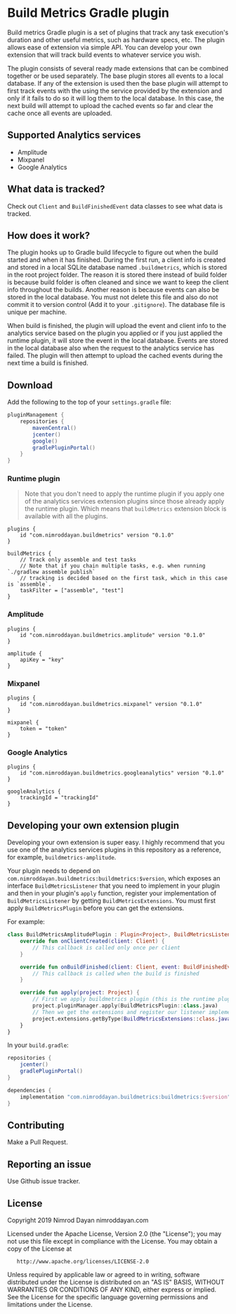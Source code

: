 # Build Metrics Gradle plugin

Build metrics Gradle plugin is a set of plugins that track any task execution's duration and other useful 
metrics, such as hardware specs, etc. The plugin allows ease of extension via simple API. You can develop your own
extension that will track build events to whatever service you wish. 

The plugin consists of several ready made extensions that can be combined together or be used separately. 
The base plugin stores all events to a local database. If any of the extension is used then the base plugin 
will attempt to first track events with the using the service provided by the extension 
and only if it fails to do so it will log them to the local database. 
In this case, the next build will attempt to upload 
the cached events so far and clear the cache once all events are uploaded.

## Supported Analytics services

* Amplitude
* Mixpanel
* Google Analytics

## What data is tracked?

Check out `Client` and `BuildFinishedEvent` data classes to see what data is tracked.

## How does it work?

The plugin hooks up to Gradle build lifecycle to figure out when the build started and when it has finished.
During the first run, a client info is created and stored in a local SQLite database named `.buildmetrics`, which is stored
in the root project folder. The reason it is stored there instead of build folder is because build folder is often cleaned and since
we want to keep the client info throughout the builds. Another reason is because events can also be stored in the local database.
You must not delete this file and also do not commit it to version control (Add it to your `.gitignore`).
The database file is unique per machine.

When build is finished, the plugin will upload the event and client info to the analytics service based on the 
plugin you applied or if you just applied the runtime plugin, it will store the event in the local database. 
Events are stored in the local database also when the request to the analytics service has failed. 
The plugin will then attempt to upload the cached events during the next time a build is finished.

## Download

Add the following to the top of your `settings.gradle` file:

```groovy
pluginManagement {
    repositories {
        mavenCentral()
        jcenter()
        google()
        gradlePluginPortal()
    }
}
```

### Runtime plugin

>Note that you don't need to apply the runtime plugin if you apply one of the analytics services extension plugins since
those already apply the runtime plugin. Which means that `buildMetrics` extension block is available with all the plugins.
 
```Gradle
plugins {
    id "com.nimroddayan.buildmetrics" version "0.1.0"
}

buildMetrics {
    // Track only assemble and test tasks
    // Note that if you chain multiple tasks, e.g. when running `./gradlew assemble publish` 
    // tracking is decided based on the first task, which in this case is `assemble`. 
    taskFilter = ["assemble", "test"]
}

``` 

### Amplitude
 
```Gradle
plugins {
    id "com.nimroddayan.buildmetrics.amplitude" version "0.1.0"
}

amplitude {
    apiKey = "key"
}

``` 

### Mixpanel
 
```Gradle
plugins {
    id "com.nimroddayan.buildmetrics.mixpanel" version "0.1.0"
}

mixpanel {
    token = "token"
}

``` 

### Google Analytics
 
```Gradle
plugins {
    id "com.nimroddayan.buildmetrics.googleanalytics" version "0.1.0"
}

googleAnalytics {
    trackingId = "trackingId"
}
``` 

## Developing your own extension plugin

Developing your own extension is super easy. I highly recommend that you use one of the analytics services plugins 
in this repository as a reference, for example, `buildmetrics-amplitude`.

Your plugin needs to depend on `com.nimroddayan.buildmetrics:buildmetrics:$version`, which exposes an interface
`BuildMetricsListener` that you need to implement in your plugin and then in your plugin's `apply` function, 
register your implementation of `BuildMetricsListener` by getting `BuildMetricsExtensions`. You must first apply
`BuildMetricsPlugin` before you can get the extensions. 

For example:

```kotlin
class BuildMetricsAmplitudePlugin : Plugin<Project>, BuildMetricsListener {
    override fun onClientCreated(client: Client) {
        // This callback is called only once per client
    }

    override fun onBuildFinished(client: Client, event: BuildFinishedEvent) {
        // This callback is called when the build is finished
    }

    override fun apply(project: Project) {
        // First we apply buildmetrics plugin (this is the runtime plugin)
        project.pluginManager.apply(BuildMetricsPlugin::class.java)
        // Then we get the extensions and register our listener implementation
        project.extensions.getByType(BuildMetricsExtensions::class.java).register(this)
    }
}
``` 

In your `build.gradle`:

```groovy
repositories {
    jcenter()
    gradlePluginPortal()
}

dependencies {
    implementation "com.nimroddayan.buildmetrics:buildmetrics:$version"
}
```

## Contributing

Make a Pull Request.

## Reporting an issue

Use Github issue tracker.

## License

Copyright 2019 Nimrod Dayan nimroddayan.com

   Licensed under the Apache License, Version 2.0 (the "License");
   you may not use this file except in compliance with the License.
   You may obtain a copy of the License at

       http://www.apache.org/licenses/LICENSE-2.0

   Unless required by applicable law or agreed to in writing, software
   distributed under the License is distributed on an "AS IS" BASIS,
   WITHOUT WARRANTIES OR CONDITIONS OF ANY KIND, either express or implied.
   See the License for the specific language governing permissions and
   limitations under the License.

